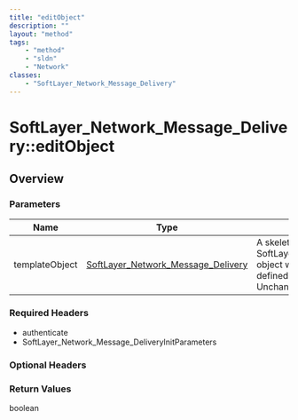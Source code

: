 ```yaml
---
title: "editObject"
description: ""
layout: "method"
tags:
    - "method"
    - "sldn"
    - "Network"
classes:
    - "SoftLayer_Network_Message_Delivery"
---
```

# SoftLayer_Network_Message_Delivery::editObject
## Overview 


### Parameters 
|Name | Type | Description |
| --- | --- | --- |
|templateObject| <a href='/reference/datatypes/SoftLayer_Network_Message_Delivery'>SoftLayer_Network_Message_Delivery </a>| A skeleton SoftLayer_Network_Message_Delivery object with only the properties defined that you wish to change. Unchanged properties are left alone.|


### Required Headers
* authenticate
* SoftLayer_Network_Message_DeliveryInitParameters

### Optional Headers

### Return Values
boolean
